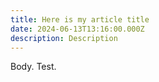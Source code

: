 ```yaml
---
title: Here is my article title
date: 2024-06-13T13:16:00.000Z
description: Description
---
```

Body. Test.
